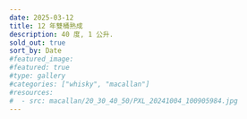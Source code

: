 ```yaml
---
date: 2025-03-12
title: 12 年雙桶熟成
description: 40 度, 1 公升.
sold_out: true
sort_by: Date
#featured_image: 
#featured: true
#type: gallery
#categories: ["whisky", "macallan"]
#resources:
#  - src: macallan/20_30_40_50/PXL_20241004_100905984.jpg
---
```

